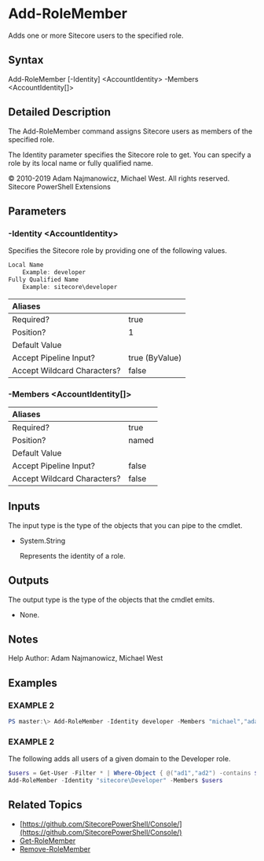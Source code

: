 # Add-RoleMember

Adds one or more Sitecore users to the specified role.

## Syntax

Add-RoleMember \[-Identity\] &lt;AccountIdentity&gt; -Members &lt;AccountIdentity\[\]&gt;

## Detailed Description

The Add-RoleMember command assigns Sitecore users as members of the specified role.

The Identity parameter specifies the Sitecore role to get. You can specify a role by its local name or fully qualified name.

© 2010-2019 Adam Najmanowicz, Michael West. All rights reserved. Sitecore PowerShell Extensions

## Parameters

### -Identity  &lt;AccountIdentity&gt;

Specifies the Sitecore role by providing one of the following values.

```powershell
Local Name
    Example: developer
Fully Qualified Name
    Example: sitecore\developer
```

| Aliases |  |
| :--- | :--- |
| Required? | true |
| Position? | 1 |
| Default Value |  |
| Accept Pipeline Input? | true \(ByValue\) |
| Accept Wildcard Characters? | false |

### -Members  &lt;AccountIdentity\[\]&gt;

| Aliases |  |
| :--- | :--- |
| Required? | true |
| Position? | named |
| Default Value |  |
| Accept Pipeline Input? | false |
| Accept Wildcard Characters? | false |

## Inputs

The input type is the type of the objects that you can pipe to the cmdlet.

* System.String

  Represents the identity of a role.

## Outputs

The output type is the type of the objects that the cmdlet emits.

* None. 

## Notes

Help Author: Adam Najmanowicz, Michael West

## Examples

### EXAMPLE 2

```powershell
PS master:\> Add-RoleMember -Identity developer -Members "michael","adam","mike"
```

### EXAMPLE 2

The following adds all users of a given domain to the Developer role.

```powershell
$users = Get-User -Filter * | Where-Object { @("ad1","ad2") -contains $_.Domain }
Add-RoleMember -Identity "sitecore\Developer" -Members $users
```

## Related Topics

* [https://github.com/SitecorePowerShell/Console/](https://github.com/SitecorePowerShell/Console/) 
* [Get-RoleMember](get-rolemember.md)
* [Remove-RoleMember](remove-rolemember.md)


